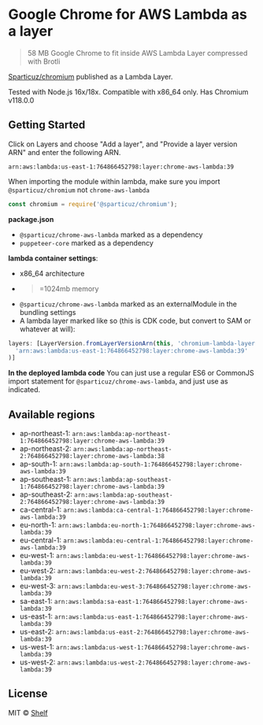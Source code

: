 # Google Chrome for AWS Lambda as a layer

> 58 MB Google Chrome to fit inside AWS Lambda Layer compressed with Brotli

[Sparticuz/chromium](https://github.com/Sparticuz/chromium) published as a Lambda Layer.

Tested with Node.js 16x/18x. Compatible with x86_64 only. Has Chromium v118.0.0

## Getting Started

Click on Layers and choose "Add a layer", and "Provide a layer version
ARN" and enter the following ARN.

```
arn:aws:lambda:us-east-1:764866452798:layer:chrome-aws-lambda:39
```

When importing the module within lambda, make sure you import `@sparticuz/chromium` not `chrome-aws-lambda`

```js
const chromium = require('@sparticuz/chromium');
```

**package.json**

- `@sparticuz/chrome-aws-lambda` marked as a dependency
- `puppeteer-core` marked as a dependency

**lambda container settings**:

- x86_64 architecture
- > =1024mb memory
- `@sparticuz/chrome-aws-lambda` marked as an externalModule in the bundling settings
- A lambda layer marked like so (this is CDK code, but convert to SAM or whatever at will):

```ts
layers: [LayerVersion.fromLayerVersionArn(this, 'chromium-lambda-layer',
  'arn:aws:lambda:us-east-1:764866452798:layer:chrome-aws-lambda:39'
)]
```

**In the deployed lambda code**
You can just use a regular ES6 or CommonJS import statement for `@sparticuz/chrome-aws-lambda`, and just use as
indicated.

## Available regions

* ap-northeast-1: `arn:aws:lambda:ap-northeast-1:764866452798:layer:chrome-aws-lambda:39`
* ap-northeast-2: `arn:aws:lambda:ap-northeast-2:764866452798:layer:chrome-aws-lambda:38`
* ap-south-1: `arn:aws:lambda:ap-south-1:764866452798:layer:chrome-aws-lambda:39`
* ap-southeast-1: `arn:aws:lambda:ap-southeast-1:764866452798:layer:chrome-aws-lambda:39`
* ap-southeast-2: `arn:aws:lambda:ap-southeast-2:764866452798:layer:chrome-aws-lambda:39`
* ca-central-1: `arn:aws:lambda:ca-central-1:764866452798:layer:chrome-aws-lambda:39`
* eu-north-1: `arn:aws:lambda:eu-north-1:764866452798:layer:chrome-aws-lambda:39`
* eu-central-1: `arn:aws:lambda:eu-central-1:764866452798:layer:chrome-aws-lambda:39`
* eu-west-1: `arn:aws:lambda:eu-west-1:764866452798:layer:chrome-aws-lambda:39`
* eu-west-2: `arn:aws:lambda:eu-west-2:764866452798:layer:chrome-aws-lambda:39`
* eu-west-3: `arn:aws:lambda:eu-west-3:764866452798:layer:chrome-aws-lambda:39`
* sa-east-1: `arn:aws:lambda:sa-east-1:764866452798:layer:chrome-aws-lambda:39`
* us-east-1: `arn:aws:lambda:us-east-1:764866452798:layer:chrome-aws-lambda:39`
* us-east-2: `arn:aws:lambda:us-east-2:764866452798:layer:chrome-aws-lambda:39`
* us-west-1: `arn:aws:lambda:us-west-1:764866452798:layer:chrome-aws-lambda:39`
* us-west-2: `arn:aws:lambda:us-west-2:764866452798:layer:chrome-aws-lambda:39`

## License

MIT © [Shelf](https://shelf.io)
